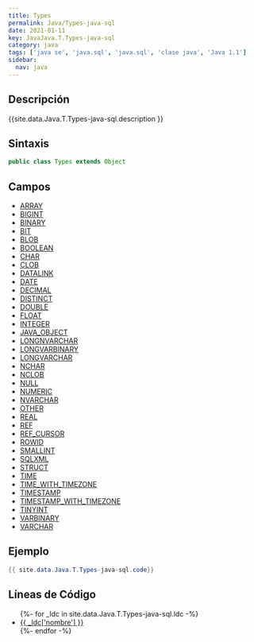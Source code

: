 ```yaml
---
title: Types
permalink: Java/Types-java-sql
date: 2021-01-11
key: JavaJava.T.Types-java-sql
category: java
tags: ['java se', 'java.sql', 'java.sql', 'clase java', 'Java 1.1']
sidebar: 
  nav: java
---
```


## Descripción
{{site.data.Java.T.Types-java-sql.description }}

## Sintaxis
~~~java
public class Types extends Object
~~~

## Campos
* [ARRAY](/Java/Types-java-sql/ARRAY)
* [BIGINT](/Java/Types-java-sql/BIGINT)
* [BINARY](/Java/Types-java-sql/BINARY)
* [BIT](/Java/Types-java-sql/BIT)
* [BLOB](/Java/Types-java-sql/BLOB)
* [BOOLEAN](/Java/Types-java-sql/BOOLEAN)
* [CHAR](/Java/Types-java-sql/CHAR)
* [CLOB](/Java/Types-java-sql/CLOB)
* [DATALINK](/Java/Types-java-sql/DATALINK)
* [DATE](/Java/Types-java-sql/DATE)
* [DECIMAL](/Java/Types-java-sql/DECIMAL)
* [DISTINCT](/Java/Types-java-sql/DISTINCT)
* [DOUBLE](/Java/Types-java-sql/DOUBLE)
* [FLOAT](/Java/Types-java-sql/FLOAT)
* [INTEGER](/Java/Types-java-sql/INTEGER)
* [JAVA_OBJECT](/Java/Types-java-sql/JAVA_OBJECT)
* [LONGNVARCHAR](/Java/Types-java-sql/LONGNVARCHAR)
* [LONGVARBINARY](/Java/Types-java-sql/LONGVARBINARY)
* [LONGVARCHAR](/Java/Types-java-sql/LONGVARCHAR)
* [NCHAR](/Java/Types-java-sql/NCHAR)
* [NCLOB](/Java/Types-java-sql/NCLOB)
* [NULL](/Java/Types-java-sql/NULL)
* [NUMERIC](/Java/Types-java-sql/NUMERIC)
* [NVARCHAR](/Java/Types-java-sql/NVARCHAR)
* [OTHER](/Java/Types-java-sql/OTHER)
* [REAL](/Java/Types-java-sql/REAL)
* [REF](/Java/Types-java-sql/REF)
* [REF_CURSOR](/Java/Types-java-sql/REF_CURSOR)
* [ROWID](/Java/Types-java-sql/ROWID)
* [SMALLINT](/Java/Types-java-sql/SMALLINT)
* [SQLXML](/Java/Types-java-sql/SQLXML)
* [STRUCT](/Java/Types-java-sql/STRUCT)
* [TIME](/Java/Types-java-sql/TIME)
* [TIME_WITH_TIMEZONE](/Java/Types-java-sql/TIME_WITH_TIMEZONE)
* [TIMESTAMP](/Java/Types-java-sql/TIMESTAMP)
* [TIMESTAMP_WITH_TIMEZONE](/Java/Types-java-sql/TIMESTAMP_WITH_TIMEZONE)
* [TINYINT](/Java/Types-java-sql/TINYINT)
* [VARBINARY](/Java/Types-java-sql/VARBINARY)
* [VARCHAR](/Java/Types-java-sql/VARCHAR)

## Ejemplo
~~~java
{{ site.data.Java.T.Types-java-sql.code}}
~~~

## Líneas de Código
<ul>
{%- for _ldc in site.data.Java.T.Types-java-sql.ldc -%}
   <li>
       <a href="{{_ldc['url'] }}">{{ _ldc['nombre'] }}</a>
   </li>
{%- endfor -%}
</ul>
